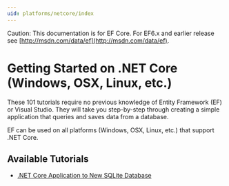 ```yaml
---
uid: platforms/netcore/index
---
```

Caution: This documentation is for EF Core. For EF6.x and earlier release see [http://msdn.com/data/ef](http://msdn.com/data/ef).

# Getting Started on .NET Core (Windows, OSX, Linux, etc.)

These 101 tutorials require no previous knowledge of Entity Framework (EF) or Visual Studio. They will take you step-by-step through creating a simple application that queries and saves data from a database.

EF can be used on all platforms (Windows, OSX, Linux, etc.) that support .NET Core.

## Available Tutorials

* [.NET Core Application to New SQLite Database](new-db-sqlite.md)
